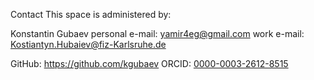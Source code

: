 Contact
This space is administered by:

Konstantin Gubaev
personal e-mail: yamir4eg@gmail.com
work e-mail: Kostiantyn.Hubaiev@fiz-Karlsruhe.de

GitHub: https://github.com/kgubaev
ORCID: [0000-0003-2612-8515](https://orcid.org/0000-0003-2612-8515)

